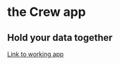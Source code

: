 <h1>the Crew app</h1>
<h2>Hold your data together</h2>
<a href='https://the-crew.herokuapp.com/' target='_blank'>Link to working app</a>
